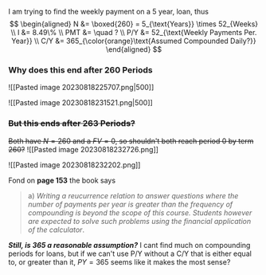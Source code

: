 I am trying to find the weekly payment on a 5 year, loan, thus
$$
\begin{aligned}
N &= \boxed{260} = 5_{\text{Years}} \times 52_{Weeks} \\
I &= 8.49\% \\
PMT &= \quad ? \\
P/Y &= 52_{\text{Weekly Payments Per. Year}} \\
C/Y &= 365_{\color{orange}\text{Assumed Compounded Daily?}}
\end{aligned}
$$
 
### Why does this end after 260 Periods
![[Pasted image 20230818225707.png|500]]

![[Pasted image 20230818231521.png|500]]

### ~~But this ends after 263 Periods?~~
~~Both have $N = 260$ and a $FV=0$, so shouldn't both reach period 0 by term 260?~~
![[Pasted image 20230818232726.png]]

![[Pasted image 20230818232202.png]]

Fond on **page 153** the book says
  
> a) *Writing a reucurrence relation to answer questions where the number of payments per year is greater than the frequency of compounding is beyond the scope of this course. Students however are expected to solve such problems using the financial application of the calculator*.

***Still, is 365 a reasonable assumption?***
I cant find much on compounding periods for loans, but if we can't use P/Y without a C/Y that is either equal to, or greater than it, $PY=365$ seems like it makes the most sense?